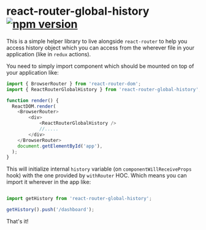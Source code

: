 # react-router-global-history [![npm version](https://badge.fury.io/js/react-router-global-history.svg)](https://badge.fury.io/js/react-router-global-history)

This is a simple helper library to live alongside `react-router` to help you access history object which you can access
from the wherever file in your application (like in `redux` actions).

You need to simply import component which should be mounted on top of your application like:
```javascript
import { BrowserRouter } from 'react-router-dom';
import { ReactRouterGlobalHistory } from 'react-router-global-history';

function render() {
  ReactDOM.render(
    <BrowserRouter>
        <div>
            <ReactRouterGlobalHistory />
            //.....
        </div>
    </BrowserRouter>
    document.getElementById('app'),
  );
}
```
This will initialize internal `history` variable (on `componentWillReceiveProps` hook) with the one provided by `withRouter` HOC. 
Which means you can import it wherever in the app like:

```javascript

import getHistory from 'react-router-global-history'; 

getHistory().push('/dashboard');

```

That's it!
